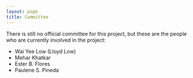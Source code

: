 ```yaml
---
layout: page
title: Committee
---
```


There is still no official committee for this project, but these are the people who are currently involved in the project:

- Wai Yee Low (Lloyd Low)
- Mehar Khatkar
- Ester B. Flores
- Paulene S. Pineda
